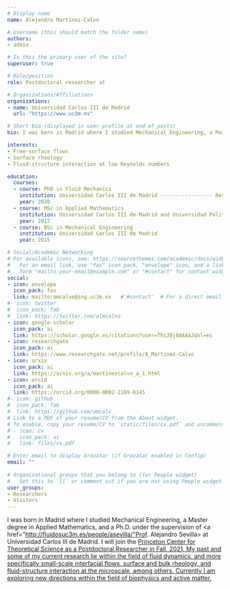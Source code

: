 ```yaml
---
# Display name
name: Alejandro Martínez-Calvo

# Username (this should match the folder name)
authors:
- admin

# Is this the primary user of the site?
superuser: true

# Role/position
role: Postdoctoral researcher at

# Organizations/Affiliations
organizations:
- name: Universidad Carlos III de Madrid
  url: "https://www.uc3m.es"

# Short bio (displayed in user profile at end of posts)
bio: I was born in Madrid where I studied Mechanical Engineering, a Master degree in Applied Mathematics, and a Ph.D. under the supervision of Prof. Alejandro Sevilla at Universidad Carlos III de Madrid. I will join the Princeton Center for Theoretical Science as a Postdoctoral Researcher in Fall, 2021. My past and some of my current research lie within the field of fluid dynamics, and more specifically small-scale interfacial flows, surface and bulk rheology, and fluid-structure interaction at the microscale, among others. Currently I am exploring new directions within the field of biophysics and active matter.

interests:
- Free-surface flows
- Surface rheology
- Fluid-structure interaction at low Reynolds numbers 

education:
  courses:
  - course: PhD in Fluid Mechanics
    institution: Universidad Carlos III de Madrid ----------------- Research stay with Howard A. Stone, 2019, Princeton University, USA ------------------------------------- Research stay with Benoit Scheid, 2018, Université Libre de Bruxelles, Belgium
    year: 2020
  - course: MSc in Applied Mathematics
    institution: Universidad Carlos III de Madrid and Universidad Politécnica de Madrid
    year: 2017
  - course: BSc in Mechanical Engineering
    institution: Universidad Carlos III de Madrid
    year: 2015

# Social/Academic Networking
# For available icons, see: https://sourcethemes.com/academic/docs/widgets/#icons
#   For an email link, use "fas" icon pack, "envelope" icon, and a link in the
#   form "mailto:your-email@example.com" or "#contact" for contact widget.
social:
- icon: envelope
  icon_pack: fas
  link: mailto:amcalvo@ing.uc3m.es   #'#contact'  # For a direct email link, use "mailto:amcalvo@ing.uc3m.es"
#- icon: twitter
#  icon_pack: fab
#  link: https://twitter.com/almcalvo
- icon: google-scholar
  icon_pack: ai
  link: https://scholar.google.es/citations?user=ThiJBj8AAAAJ&hl=es
- icon: researchgate
  icon_pack: ai
  link: https://www.researchgate.net/profile/A_Martinez-Calvo
- icon: arxiv
  icon_pack: ai
  link: https://arxiv.org/a/martinezcalvo_a_1.html
- icon: orcid
  icon_pack: ai
  link: https://orcid.org/0000-0002-2109-8145
#- icon: github
#  icon_pack: fab
#  link: https://github.com/amcalv
# Link to a PDF of your resume/CV from the About widget.
# To enable, copy your resume/CV to `static/files/cv.pdf` and uncomment the lines below.  
# - icon: cv
#   icon_pack: ai
#   link: files/cv.pdf

# Enter email to display Gravatar (if Gravatar enabled in Config)
email: ""
  
# Organizational groups that you belong to (for People widget)
#   Set this to `[]` or comment out if you are not using People widget.  
user_groups:
- Researchers
- Visitors
---
```

I was born in Madrid where I studied Mechanical Engineering, a Master degree in Applied Mathematics, and a Ph.D. under the supervision of <a href="http://fluidosuc3m.es/people/asevilla/"Prof. Alejandro Sevilla> at Universidad Carlos III de Madrid. I will join the <a href="https://pcts.princeton.edu/">Princeton Center for Theoretical Science as a Postdoctoral Researcher in Fall, 2021. My past and some of my current research lie within the field of fluid dynamics, and more specifically small-scale interfacial flows, surface and bulk rheology, and fluid-structure interaction at the microscale, among others. Currently I am exploring new directions within the field of biophysics and active matter.
